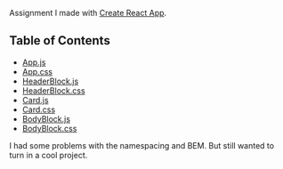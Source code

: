 Assignment I made with [Create React App](https://github.com/facebookincubator/create-react-app).

## Table of Contents

- [App.js](https://github.com/Bowt13/assignment/blob/master/src/App.jss)
- [App.css](https://github.com/Bowt13/assignment/blob/master/src/App.css)
- [HeaderBlock.js](https://github.com/Bowt13/assignment/blob/master/src/components/HeaderBlock.js)
- [HeaderBlock.css](https://github.com/Bowt13/assignment/blob/master/src/components/HeaderBlock.css)
- [Card.js](https://github.com/Bowt13/assignment/blob/master/src/components/Card.js)
- [Card.css](https://github.com/Bowt13/assignment/blob/master/src/components/Card.css)
- [BodyBlock.js](https://github.com/Bowt13/assignment/blob/master/src/components/BodyBlock.js)
- [BodyBlock.css](https://github.com/Bowt13/assignment/blob/master/src/components/BodyBlock.css)

I had some problems with the namespacing and BEM. But still wanted to turn in a cool project.
